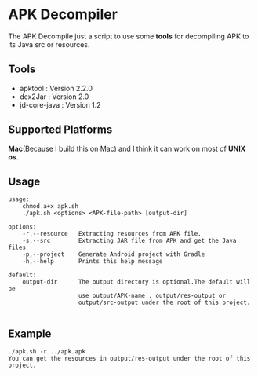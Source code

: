 APK Decompiler
==============

The APK Decompile just a script to use some **tools** for decompiling APK to its Java src or resources.

Tools
-----
- apktool : Version 2.2.0
- dex2Jar : Version 2.0
- jd-core-java : Version 1.2


Supported Platforms
-------------------
**Mac**(Because I build this on Mac) and I think it can work on most of **UNIX os**.


Usage
-----
```
usage: 
    chmod a+x apk.sh
    ./apk.sh <options> <APK-file-path> [output-dir]
    
options:
    -r,--resource   Extracting resources from APK file.
    -s,--src		Extracting JAR file from APK and get the Java files
    -p,--project    Generate Android project with Gradle
    -h,--help		Prints this help message
    
default:
    output-dir      The output directory is optional.The default will be 
                    use output/APK-name , output/res-output or 
                    output/src-output under the root of this project.
                    
```

Example
-------
```
./apk.sh -r ../apk.apk
You can get the resources in output/res-output under the root of this project.
```